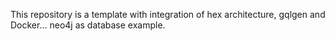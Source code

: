 This repository is a template with integration of hex architecture, gqlgen and Docker... neo4j as database example.